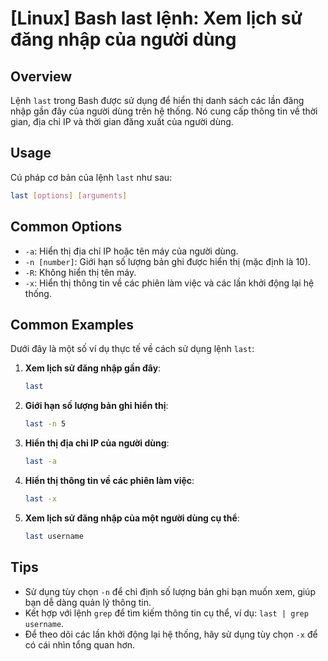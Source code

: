 # [Linux] Bash last lệnh: Xem lịch sử đăng nhập của người dùng

## Overview
Lệnh `last` trong Bash được sử dụng để hiển thị danh sách các lần đăng nhập gần đây của người dùng trên hệ thống. Nó cung cấp thông tin về thời gian, địa chỉ IP và thời gian đăng xuất của người dùng.

## Usage
Cú pháp cơ bản của lệnh `last` như sau:

```bash
last [options] [arguments]
```

## Common Options
- `-a`: Hiển thị địa chỉ IP hoặc tên máy của người dùng.
- `-n [number]`: Giới hạn số lượng bản ghi được hiển thị (mặc định là 10).
- `-R`: Không hiển thị tên máy.
- `-x`: Hiển thị thông tin về các phiên làm việc và các lần khởi động lại hệ thống.

## Common Examples
Dưới đây là một số ví dụ thực tế về cách sử dụng lệnh `last`:

1. **Xem lịch sử đăng nhập gần đây**:
   ```bash
   last
   ```

2. **Giới hạn số lượng bản ghi hiển thị**:
   ```bash
   last -n 5
   ```

3. **Hiển thị địa chỉ IP của người dùng**:
   ```bash
   last -a
   ```

4. **Hiển thị thông tin về các phiên làm việc**:
   ```bash
   last -x
   ```

5. **Xem lịch sử đăng nhập của một người dùng cụ thể**:
   ```bash
   last username
   ```

## Tips
- Sử dụng tùy chọn `-n` để chỉ định số lượng bản ghi bạn muốn xem, giúp bạn dễ dàng quản lý thông tin.
- Kết hợp với lệnh `grep` để tìm kiếm thông tin cụ thể, ví dụ: `last | grep username`.
- Để theo dõi các lần khởi động lại hệ thống, hãy sử dụng tùy chọn `-x` để có cái nhìn tổng quan hơn.